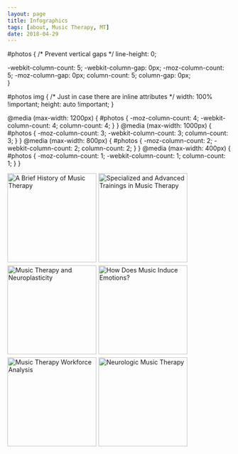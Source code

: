 ```yaml
---
layout: page
title: Infographics
tags: [about, Music Therapy, MT]
date: 2018-04-29
---
```


<script
	type="text/javascript"
	async defer
	src="//assets.pinterest.com/js/pinit.js"
></script>

<!-- css -->
#photos {
  /* Prevent vertical gaps */
  line-height: 0;
   
  -webkit-column-count: 5;
  -webkit-column-gap:   0px;
  -moz-column-count:    5;
  -moz-column-gap:      0px;
  column-count:         5;
  column-gap:           0px;  
}

#photos img {
  /* Just in case there are inline attributes */
  width: 100% !important;
  height: auto !important;
}

@media (max-width: 1200px) {
  #photos {
  -moz-column-count:    4;
  -webkit-column-count: 4;
  column-count:         4;
  }
}
@media (max-width: 1000px) {
  #photos {
  -moz-column-count:    3;
  -webkit-column-count: 3;
  column-count:         3;
  }
}
@media (max-width: 800px) {
  #photos {
  -moz-column-count:    2;
  -webkit-column-count: 2;
  column-count:         2;
  }
}
@media (max-width: 400px) {
  #photos {
  -moz-column-count:    1;
  -webkit-column-count: 1;
  column-count:         1;
  }
}

<a href="{{site.baseurl}}/assets/img/infographics/History-of-Music-Therapy-Infographic.jpg" target="_blank"><img src="{{site.baseurl}}/assets/img/infographics/History-of-Music-Therapy-Infographic.jpg" alt="A Brief History of Music Therapy" style="float: left; width:200px; margin-right: 1%; margin-bottom: 0.5em;"></a>

<a href="{{site.baseurl}}/assets/img/infographics/Specialized-Music-Therapy-Trainings-Infographic.png" target="_blank"><img src="{{site.baseurl}}/assets/img/infographics/Specialized-Music-Therapy-Trainings-Infographic.png" alt="Specialized and Advanced Trainings in Music Therapy" style="float: left; width:200px; margin-right: 1%; margin-bottom: 0.5em;"></a>

<a href="{{site.baseurl}}/assets/img/infographics/MUSIC-THERAPY-and-NEUROPLASTICITY-Infographic.png" target="_blank"><img src="{{site.baseurl}}/assets/img/infographics/MUSIC-THERAPY-and-NEUROPLASTICITY-Infographic.png" alt="Music Therapy and Neuroplasticity" style="float: left; width:200px; margin-right: 1%; margin-bottom: 0.5em;"></a>

<img src="{{site.baseurl}}/assets/img/infographics/Why-does-musicinduce-emotions-Infographic.jpg" alt="How Does Music Induce Emotions?" style="float: left; width:200px; margin-right: 1%; margin-bottom: 0.5em;"></a>

<img src="{{site.baseurl}}/assets/img/infographics/Workforce-Analysis-Infographic.jpg" alt="Music Therapy Workforce Analysis" style="float: left; width:200px; margin-right: 1%; margin-bottom: 0.5em;"></a>

<img src="{{site.baseurl}}/assets/img/infographics/NMT-Infographic-Long-Form.png" alt="Neurologic Music Therapy" style="float: left; width:200px; margin-right: 1%; margin-bottom: 0.5em;"></a>
